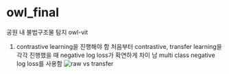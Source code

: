 # owl_final
공원 내 불법구조물 탐지 owl-vit

1. contrastive learning을 진행해야 함
   처음부터 contrastive, transfer learning을 각각 진행했을 때 negative log loss가 확연하게 차이 남
   multi class negative log loss를 사용함
   ![raw vs transfer](https://github.com/user-attachments/assets/a5577868-9559-4719-9bfc-acd3d388fa73)

